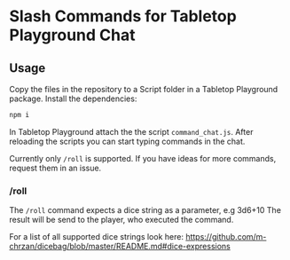 # Slash Commands for Tabletop Playground Chat

## Usage

Copy the files in the repository to a Script folder in a Tabletop Playground package.
Install the dependencies:
```javascript
npm i
```

In Tabletop Playground attach the the script `command_chat.js`. After reloading the scripts you can start typing commands in the chat.

Currently only `/roll` is supported. If you have ideas for more commands, request them in an issue.

### /roll

The `/roll` command expects a dice string as a parameter, e.g 3d6+10
The result will be send to the player, who executed the command.

For a list of all supported dice strings look here:
https://github.com/m-chrzan/dicebag/blob/master/README.md#dice-expressions